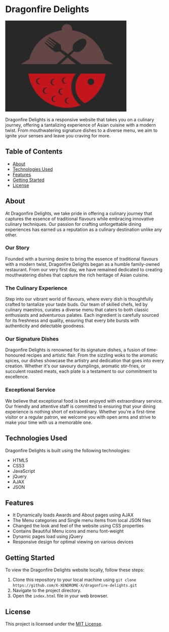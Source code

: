 # Dragonfire Delights

![Dragonfire Delights Logo](images/123.png)

Dragonfire Delights is a responsive website that takes you on a culinary journey, offering a tantalizing experience of Asian cuisine with a modern twist. From mouthwatering signature dishes to a diverse menu, we aim to ignite your senses and leave you craving for more.

## Table of Contents

- [About](#about)
- [Technologies Used](#technologies-used)
- [Features](#features)
- [Getting Started](#getting-started)
- [License](#license)

## About

At Dragonfire Delights, we take pride in offering a culinary journey that captures the essence of traditional flavours while embracing innovative culinary techniques. Our passion for crafting unforgettable dining experiences has earned us a reputation as a culinary destination unlike any other.

### Our Story

Founded with a burning desire to bring the essence of traditional flavours with a modern twist, Dragonfire Delights began as a humble family-owned restaurant. From our very first day, we have remained dedicated to creating mouthwatering dishes that capture the rich heritage of Asian cuisine.

### The Culinary Experience

Step into our vibrant world of flavours, where every dish is thoughtfully crafted to tantalize your taste buds. Our team of skilled chefs, led by culinary maestros, curates a diverse menu that caters to both classic enthusiasts and adventurous palates. Each ingredient is carefully sourced for its freshness and quality, ensuring that every bite bursts with authenticity and delectable goodness.

### Our Signature Dishes

Dragonfire Delights is renowned for its signature dishes, a fusion of time-honoured recipes and artistic flair. From the sizzling woks to the aromatic spices, our dishes showcase the artistry and dedication that goes into every creation. Whether it's our savoury dumplings, aromatic stir-fries, or succulent roasted meats, each plate is a testament to our commitment to excellence.

### Exceptional Service

We believe that exceptional food is best enjoyed with extraordinary service. Our friendly and attentive staff is committed to ensuring that your dining experience is nothing short of extraordinary. Whether you're a first-time visitor or a regular patron, we welcome you with open arms and strive to make your time with us a memorable one.

## Technologies Used

Dragonfire Delights is built using the following technologies:

- HTML5
- CSS3
- JavaScript
- jQuery
- AJAX
- JSON

## Features

- It Dynamically loads Awards and About pages using AJAX
- The Menu categories and Single menu items from local JSON files
- Changed the look and feel of the website using CSS properties
- Contains Beautiful Menu icons and menu font-weight
- Dynamic pages load using jQuery
- Responsive design for optimal viewing on various devices

## Getting Started

To view the Dragonfire Delights website locally, follow these steps:

1. Clone this repository to your local machine using `git clone https://github.com/X-XENDROME-X/dragonfire-delights.git`
2. Navigate to the project directory.
3. Open the `index.html` file in your web browser.

## License

This project is licensed under the [MIT License](LICENSE).
